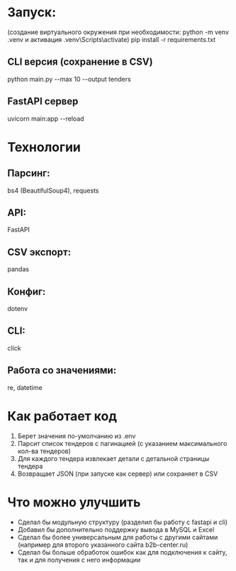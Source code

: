 # Запуск:
(создание виртуального окружения при необходимости: python -m venv .venv     и активация .venv\Scripts\activate)
pip install -r requirements.txt

## CLI версия (сохранение в CSV)
python main.py --max 10 --output tenders

## FastAPI сервер
uvicorn main:app --reload


# Технологии
## Парсинг:
bs4 (BeautifulSoup4), requests

## API:
FastAPI

## CSV экспорт:
pandas

## Конфиг:
dotenv

## CLI: 
click

## Работа со значениями:
re, datetime


# Как работает код
1) Берет значения по-умолчанию из .env
2) Парсит список тендеров с пагинацией (с указанием максимального кол-ва тендеров)
3) Для каждого тендера извлекает детали с детальной страницы тендера
4) Возвращает JSON (при запуске как сервер) или сохраняет в CSV

# Что можно улучшить
- Сделал бы модульную структуру (разделил бы работу с fastapi и cli)
- Добавил бы дополнительно поддержку вывода в MySQL и Excel
- Сделал бы более универсальным для работы с другими сайтами (например для второго указанного сайта b2b-center.ru)
- Сделал бы больше обработок ошибок как для подключения к сайту, так и для получения с него информации
